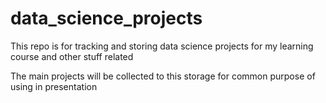# data_science_projects
This repo is for tracking and storing data science projects for my learning course and other stuff related

The main projects will be collected to this storage for common purpose of using in presentation
